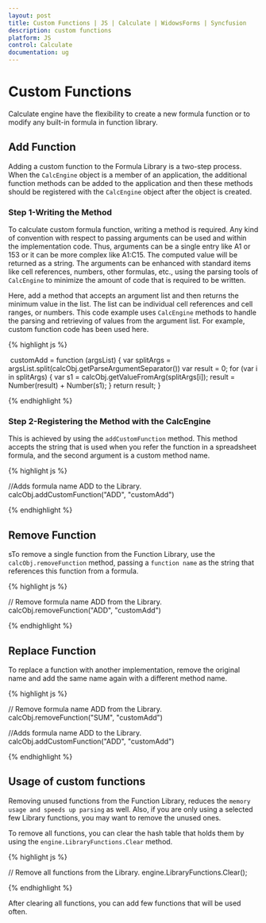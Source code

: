 ```yaml
---
layout: post
title: Custom Functions | JS | Calculate | WidowsForms | Syncfusion
description: custom functions
platform: JS
control: Calculate
documentation: ug
---
```


# Custom Functions

Calculate engine have the flexibility to create a new formula function or to modify any built-in formula in function library. 

## Add Function

Adding a custom function to the Formula Library is a two-step process. When the `CalcEngine` object is a member of an application, the additional function methods can be added to the application and then these methods should be registered with the `CalcEngine` object after the object is created.



### Step 1-Writing the Method

To calculate custom formula function, writing a method is required. Any kind of convention with respect to passing arguments can be used and within the implementation code. Thus, arguments can be a single entry like A1 or 153 or it can be more complex like A1:C15. The computed value will be returned as a string. The arguments can be enhanced with standard items like cell references, numbers, other formulas, etc., using the parsing tools of `CalcEngine` to minimize the amount of code that is required to be written.



Here, add a method that accepts an argument list and then returns the minimum value in the list. The list can be individual cell references and cell ranges, or numbers. This code example uses `CalcEngine` methods to handle the parsing and retrieving of values from the argument list. For example, custom function code has been used here.

{% highlight js %}

 customAdd = function (argsList) {
                var splitArgs = 
                argsList.split(calcObj.getParseArgumentSeparator())
                var result = 0;
                for (var i in splitArgs) {
                    var s1 = calcObj.getValueFromArg(splitArgs[i]);
                    result = Number(result) + Number(s1);
                }
                return result;
            }

{% endhighlight %}

### Step 2-Registering the Method with the CalcEngine

This is achieved by using the `addCustomFunction` method. This method accepts the string that is used when you refer the function in a spreadsheet formula, and the second argument is a custom method name.

{% highlight js %}

//Adds formula name ADD to the Library.
calcObj.addCustomFunction("ADD", "customAdd")

{% endhighlight %}

## Remove Function

sTo remove a single function from the Function Library, use the `calcObj.removeFunction` method, passing a `function name` as the string that references this function from a formula.

{% highlight js %}

// Remove formula name ADD from the Library. 
 calcObj.removeFunction("ADD", "customAdd")

{% endhighlight %}

## Replace Function

To replace a function with another implementation, remove the original name and add the same name again with a different method name.

{% highlight js %}

// Remove formula name ADD from the Library.
 calcObj.removeFunction("SUM", "customAdd")

//Adds formula name ADD to the Library.
 calcObj.addCustomFunction("ADD", "customAdd")

{% endhighlight %}

## Usage of custom functions

Removing unused functions from the Function Library, reduces the `memory usage and speeds up parsing` as well. Also, if you are only using a selected few Library functions, you may want to remove the unused ones. 

To remove all functions, you can clear the hash table that holds them by using the `engine.LibraryFunctions.Clear` method.

{% highlight js %}

  // Remove all functions from the Library.
  engine.LibraryFunctions.Clear();

{% endhighlight %}

After clearing all functions, you can add few functions that will be used often.

